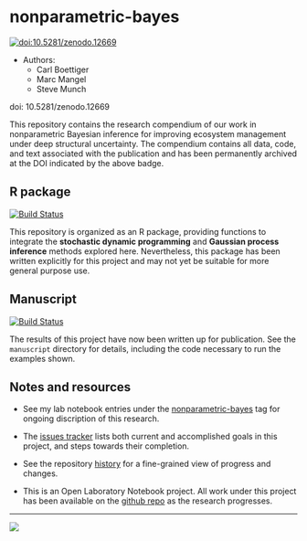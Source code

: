 # nonparametric-bayes #

[![doi:10.5281/zenodo.12669](https://zenodo.org/badge/2755/cboettig/nonparametric-bayes.png)](http://dx.doi.org/10.5281/zenodo.12669)

* Authors:
  - Carl Boettiger
  - Marc Mangel
  - Steve Munch

doi: 10.5281/zenodo.12669

This repository contains the research compendium of our work in
nonparametric Bayesian inference for improving ecosystem management under
deep structural uncertainty. The compendium contains all data, code, 
and text associated with the publication and has been permanently archived
at the DOI indicated by the above badge.

## R package ##

[![Build Status](https://travis-ci.org/cboettig/nonparametric-bayes.svg?branch=master)](https://travis-ci.org/cboettig/nonparametric-bayes)

This repository is organized as an R package, providing functions to integrate
the __stochastic dynamic programming__ and __Gaussian process inference__
methods explored here. Nevertheless, this package has been written explicitly
for this project and may not yet be suitable for more general purpose use.

## Manuscript ##

[![Build Status](http://server.carlboettiger.info:88/api/badge/github.com/cboettig/nonparametric-bayes/status.svg?branch=master)](http://server.carlboettiger.info:88/github.com/cboettig/nonparametric-bayes)

The results of this project have now been written up for publication. See
the `manuscript` directory for details, including the code necessary to
run the examples shown. 

## Notes and resources ##

* See my lab notebook entries under the
[nonparametric-bayes](http://www.carlboettiger.info/tags.html#nonparametric-bayes)
tag for ongoing discription of this research.

* The [issues
tracker](https://github.com/cboettig/nonparametric-bayes/issues) lists
both current and accomplished goals in this project, and steps towards
their completion.

* See the repository
[history](https://github.com/cboettig/nonparametric-bayes/commits/master)
for a fine-grained view of progress and changes.


- This is an Open Laboratory Notebook project.  All work
under this project has been available on the [github
repo](https://github.com/cboettig/nonparametric-bayes) as the research
progresses.

--------------


![](http://www.carlboettiger.info/assets/img/ons-aci2-icon.svg)
